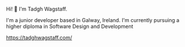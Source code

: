 Hi! 👋 I'm Tadgh Wagstaff.

I'm a junior developer based in Galway, Ireland. I'm currently pursuing a higher diploma in Software Design and Development

https://tadghwagstaff.com/
